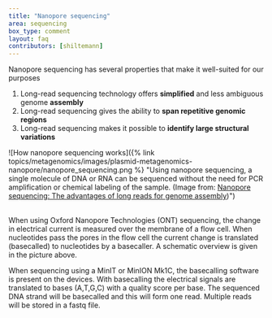 ```yaml
---
title: "Nanopore sequencing"
area: sequencing
box_type: comment
layout: faq
contributors: [shiltemann]
---
```



Nanopore sequencing has several properties that make it well-suited for our purposes

1. Long-read sequencing technology offers **simplified** and less ambiguous genome **assembly**
2. Long-read sequencing gives the ability to **span repetitive genomic regions**
3. Long-read sequencing makes it possible to **identify large structural variations**

![How nanopore sequencing works]({% link topics/metagenomics/images/plasmid-metagenomics-nanopore/nanopore_sequencing.png %} "Using nanopore sequencing, a single molecule of DNA or RNA can be sequenced without the need for PCR amplification or chemical labeling of the sample. (Image from: <a href="https://togotv.dbcls.jp/togopic.2020.01">Nanopore sequencing: The advantages of long reads for genome assembly</a>)") <br><br>


When using Oxford Nanopore Technologies (ONT) sequencing, the change in electrical current is measured over the membrane of a flow cell. When nucleotides pass the pores in the flow cell the current change is translated (basecalled) to nucleotides by a basecaller. A schematic overview is given in the picture above.

When sequencing using a MinIT or MinION Mk1C, the basecalling software is present on the devices. With basecalling the electrical signals are translated to bases (A,T,G,C) with a quality score per base. The sequenced DNA strand will be basecalled and this will form one read. Multiple reads will be stored in a fastq file.

